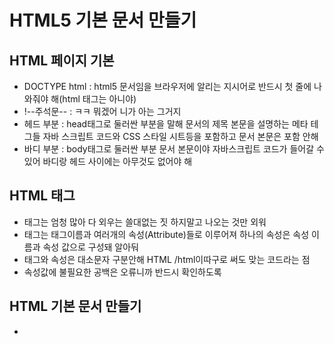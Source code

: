 # HTML5 기본 문서 만들기

## HTML 페이지 기본
- DOCTYPE html : html5 문서임을 브라우저에 알리는 지시어로 반드시 첫 줄에 나와줘야 해(html 태그는 아니야)
- !--주석문-- : ㅋㅋ 뭐겠어 니가 아는 그거지
- 헤드 부분 : head태그로 둘러싼 부분을 말해 문서의 제목 본문을 설명하는 메타 테그들 자바 스크립트 코드와 CSS 스타일 시트등을 포함하고 문서 본문은 포함 안해
- 바디 부분 : body태그로 둘러싼 부분 문서 본문이야 자바스크립트 코드가 들어갈 수 있어 바디랑 헤드 사이에는 아무것도 없어야 해

## HTML 태그
- 태그는 엄청 많아 다 외우는 쓸대없는 짓 하지말고 나오는 것만 외워
- 태그는 태그이름과 여러개의 속성(Attribute)들로 이루어져 하나의 속성은 속성 이름과 속성 값으로 구성돼 알아둬
- 태그와 속성은 대소문자 구분안해 HTML /html이따구로 써도 맞는 코드라는 점
- 속성값에 불필요한 공백은 오류니까 반드시 확인하도록

## HTML 기본 문서 만들기
- <title> 태그는 이름 그대로 이 문서에 제목이야 브라우저 타이틀 바에 출력되는 게 이 태그야 항상 <head>안에만 작성되야해
- h 형제 태그들 h1, h2 ..., h6 은 문단의 제목을 나타내는 태그인데 h1이 가장 큰 문단이고 h6으로 갈수록 작아져
- 모든 태그에는 title 속성을 달아줄 수 있는데 그 부분에 마우스를 올리면 툴팁이 출력되게 할수있어(태그아니라 속성이다!)
- p태그는 한 단락을 나눠주는 태그로 </p>다음에는 자동으로 빈 줄이 생겨
- hr 종료태그가 없고 그냥 한줄 수평선을 그어줘
- br 태그도 종료 태그가없고 다음줄로 넘어가(문서 작성 시 enter누른 느낌)
- html 문서에서 문자들은 유니코드UTF-8 코드체계를 표준으로 작성되는데 굳이 외울껀없고 필요하면 검색해서 찾아 써
- pre 태그는 개발자가 입력한 포멧 그대로 출력돼 (쓸일이있나?)
- 태그들은 블록태그와 인라인태그로 나뉘어 블록 태그는 항상 새 라인에서 시작하고 자기 구역을 먹는놈이야 인라인 태그는 블록에 삽입되어 블록에 일부 콘텐트를 다루는 놈이고
- div태그는 이런 블록태그인데 딱히 특성은 없어서 개발자가 입맛대로 다루기 쉬운 친구야
- 인라인 태그에도 이런 녀석이 있는데 바로 span 태그지
- 위에서 헤드에는 메타 테그들이 들어간다 했지 메타 태그들은 메타 데이터를 다루는 태그들인데 메타 데이터는 데이터를 설명하는 데이터(뭔가 멋있다)야 base, link, script, style, title, meta등이 있어
  - base 태그는 웹 페이지들이 담겨 있는 기본 URL과 웹 페이지가 출력될 윈도우를 지정하기 위해 사용 해 무슨 말이냐면 base URL을 설정해 앞으로 나올 모든 경로를 이 URL을 기준으로 상대 경로로 찾는다는 의미야 
  - meta 메타데이터를 표현하기위한 태그야 name속성과 content 속성이 짝을 이루어 이 웹페이지를 설명하는거지
  - 나머지는 어디갔냐고? 미국갔지 ㅋㅋ 나중에 어렵게 배울거니까 기대해둬
## 고급 문서 만들기
- 이미지삽입,img : 이미지 삽입을 가능하게 해
- 리스트 만들기
  - 순서 있는 리스트 ol
  - 순서 없는 리스트 ul
  - 리스트 원소 하나를 묶는 li
  - 정의 리스트 dl : 정의 대상은 dt 설명은 dd
- 표 만들기,table
  - table : 표 전체를 담는 컨테이너
  - caption : 표 제목
  - thead : 헤딩 셀 그룹
  - tfoot : 바닥 셀 그룹
  - tbody : 데이터 셀 그룹
  - tr : 행. 여러개의 td, th포함
  - th : 하나의 제목(헤딩) 셀
  - td : 하나의 데이터 셀

## 하이퍼링크
- 하이퍼링크 만들기,a : a태그에는 href라는 속성이있는데 속성 값으로 URL을 주면 하이퍼링크 완성!
- 위에서 설명한 메타태그들 중 base태그에 기본URL 에있는 페이지이면 상대 주소만 입력해도 돼
- target 속성을 사용하면 어떤 윈도우에 출력될지 결정해줘(구글과 네이버의 차이)
- 특정 위치에 id속성을 지정해 href 속성에 "#id값"을 값으로주면 그 웹페이지에 그 id속성을 가진 위치로 이동해
- download 속성을 주면 하이퍼링크로 연결된 파일을 다운로드할수있는 링크가 만들어져

## 인라인 프레임
